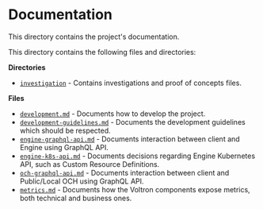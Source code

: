 # Documentation

This directory contains the project's documentation.

This directory contains the following files and directories:

**Directories**

- [`investigation`](./investigation) - Contains investigations and proof of concepts files.

**Files**

- [`development.md`](./development.md) - Documents how to develop the project.
- [`development-guidelines.md`](./development-guidelines.md) - Documents the development guidelines which should be respected.
- [`engine-graphql-api.md`](./engine-graphql-api.md) - Documents interaction between client and Engine using GraphQL API.
- [`engine-k8s-api.md`](./engine-k8s-api.md) - Documents decisions regarding Engine Kubernetes API, such as Custom Resource Definitions.
- [`och-graphql-api.md`](./och-graphql-api.md) - Documents interaction between client and Public/Local OCH using GraphQL API.
- [`metrics.md`](./metrics.md) - Documents how the Voltron components expose metrics, both technical and business ones.
